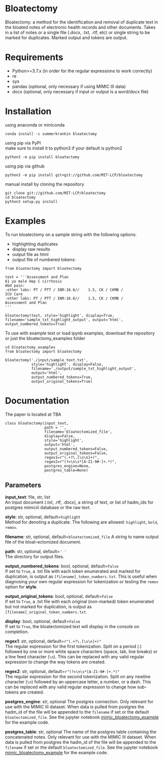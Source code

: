 # Bloatectomy
Bloatectomy: a method for the identification and removal of duplicate text in the bloated notes of electronic health records and other documents. Takes in a list of notes or a single file (.docx, .txt, .rtf, etc) or single string to be marked for duplicates. Marked output and tokens are output.

# Requirements
- Python>=3.7.x (in order for the regular expressions to work correctly)
- re
- sys
- pandas (optional, only necessary if using MIMIC III data)
- docx (optional, only necessary if input or output is a word/docx file)

# Installation
using anaconda or miniconda
```
conda install -c summerkrankin bloatectomy
```

using pip via PyPI  
make sure to install it to python3 if your default is python2
```
python3 -m pip install bloatectomy
```
using pip via github
```
python3 -m pip install git+git://github.com/MIT-LCP/bloatectomy
```
manual install by cloning the repository
```
git clone git://github.com/MIT-LCP/bloatectomy
cd bloatectomy
python3 setup.py install
```

# Examples
To run bloatectomy on a sample string with the following options:
- highlighting duplicates
- display raw results
- output file as html
- output file of numbered tokens:

```
from bloatectomy import bloatectomy

text = '''Assessment and Plan
61 yo male Hep C cirrhosis
Abd pain:
-other labs: PT / PTT / INR:16.6//    1.5, CK / CKMB /
ICU Care
-other labs: PT / PTT / INR:16.6//    1.5, CK / CKMB /
Assessment and Plan
'''

bloatectomy(text, style='highlight', display=True, filename='sample_txt_highlight_output', output='html', output_numbered_tokens=True)
```
To use with example text or load ipynb examples, download the repository or just the bloatectomy_examples folder
```
cd bloatectomy_examples
from bloatectomy import bloatectomy

bloatectomy('./input/sample_text.txt',
            style='highlight', display=False,
            filename='./output/sample_txt_highlight_output',
            output='html',
            output_numbered_tokens=True,
            output_original_tokens=True)
```

# Documentation
The paper is located at TBA

```
class bloatectomy(input_text,
                  path = '',
                  filename='bloatectomized_file',
                  display=False,
                  style='highlight',
                  output='html',
                  output_numbered_tokens=False,
                  output_original_tokens=False,
                  regex1=r"(.+?\.[\s\n]+)",
                  regex2=r"(?=\n\s*[A-Z1-9#-]+.*)",
                  postgres_engine=None,
                  postgres_table=None)
```
## Parameters  
**input_text**: file, str, list  
An input document (.txt, .rtf, .docx), a string of text, or list of hadm_ids for postgres mimiciii database or the raw text.

**style**: str, optional, default=`highlight`  
Method for denoting a duplicate. The following are allowed: `highlight`, `bold`, `remov`.

**filename**: str, optional, default=`bloatectomized_file`
A string to name output file of the bloat-ectomized document.

**path**: str, optional, default=`' '`  
The directory for output files.

**output_numbered_tokens**: bool, optional, default=`False`  
If set to `True`, a .txt file with each token enumerated and marked for duplication, is output as `[filename]_token_numbers.txt`. This is useful when diagnosing your own regular expression for tokenization or testing the `remov` option for **style**.

**output_original_tokens**: bool, optional, default=`False`  
If set to  `True`, a .txt file with each original (non-marked) token enumerated but not marked for duplication, is output as `[filename]_original_token_numbers.txt`.

**display**: bool, optional, default=`False`  
If set to `True`, the bloatectomized text will display in the console on completion.

**regex1**: str, optional, default=`r"(.+?\.[\s\n]+)"`  
The regular expression for the first tokenization. Split on a period (.) followed by one or more white space characters (space, tab, line breaks) or a line feed character (`\n`). This can be replaced with any valid regular expression to change the way tokens are created.

**regex2**: str, optional, default=`r"(?=\n\s*[A-Z1-9#-]+.*)"`  
The regular expression for the second tokenization. Split on any newline character (`\n`) followed by an uppercase letter, a number, or a dash. This can be replaced with any valid regular expression to change how sub-tokens are created.

**postgres_engine**: str, optional
The postgres connection. Only relevant for use with the MIMIC III dataset. When data is pulled from postgres the hadm_id of the file will be appended to the `filename` if set or the default `bloatectomized_file`. See the jupyter notebook [mimic_bloatectomy_example](./bloatectomy_examples/mimic_bloatectomy_example.ipynb) for the example code.

**postgres_table**: str, optional
The name of the postgres table containing the concatenated notes. Only relevant for use with the MIMIC III dataset. When data is pulled from postgres the hadm_id of the file will be appended to the `filename` if set or the default `bloatectomized_file`. See the jupyter notebook [mimic_bloatectomy_example](./bloatectomy_examples/mimic_bloatectomy_example.ipynb) for the example code.
